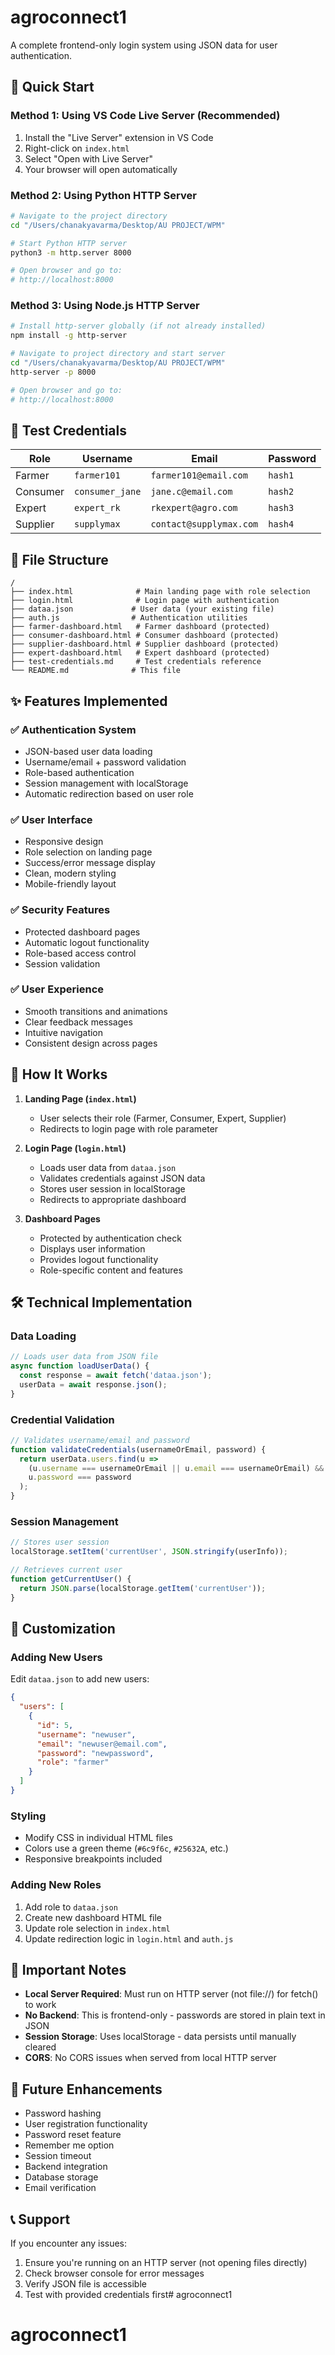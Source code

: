 # agroconnect1

A complete frontend-only login system using JSON data for user authentication.

## 🚀 Quick Start

### Method 1: Using VS Code Live Server (Recommended)
1. Install the "Live Server" extension in VS Code
2. Right-click on `index.html`
3. Select "Open with Live Server"
4. Your browser will open automatically

### Method 2: Using Python HTTP Server
```bash
# Navigate to the project directory
cd "/Users/chanakyavarma/Desktop/AU PROJECT/WPM"

# Start Python HTTP server
python3 -m http.server 8000

# Open browser and go to:
# http://localhost:8000
```

### Method 3: Using Node.js HTTP Server
```bash
# Install http-server globally (if not already installed)
npm install -g http-server

# Navigate to project directory and start server
cd "/Users/chanakyavarma/Desktop/AU PROJECT/WPM"
http-server -p 8000

# Open browser and go to:
# http://localhost:8000
```

## 🔐 Test Credentials

| Role | Username | Email | Password |
|------|----------|-------|----------|
| Farmer | `farmer101` | `farmer101@email.com` | `hash1` |
| Consumer | `consumer_jane` | `jane.c@email.com` | `hash2` |
| Expert | `expert_rk` | `rkexpert@agro.com` | `hash3` |
| Supplier | `supplymax` | `contact@supplymax.com` | `hash4` |

## 📁 File Structure

```
/
├── index.html              # Main landing page with role selection
├── login.html              # Login page with authentication
├── dataa.json             # User data (your existing file)
├── auth.js                # Authentication utilities
├── farmer-dashboard.html   # Farmer dashboard (protected)
├── consumer-dashboard.html # Consumer dashboard (protected)
├── supplier-dashboard.html # Supplier dashboard (protected)
├── expert-dashboard.html   # Expert dashboard (protected)
├── test-credentials.md     # Test credentials reference
└── README.md              # This file
```

## ✨ Features Implemented

### ✅ Authentication System
- JSON-based user data loading
- Username/email + password validation
- Role-based authentication
- Session management with localStorage
- Automatic redirection based on user role

### ✅ User Interface
- Responsive design
- Role selection on landing page
- Success/error message display
- Clean, modern styling
- Mobile-friendly layout

### ✅ Security Features
- Protected dashboard pages
- Automatic logout functionality
- Role-based access control
- Session validation

### ✅ User Experience
- Smooth transitions and animations
- Clear feedback messages
- Intuitive navigation
- Consistent design across pages

## 🔄 How It Works

1. **Landing Page (`index.html`)**
   - User selects their role (Farmer, Consumer, Expert, Supplier)
   - Redirects to login page with role parameter

2. **Login Page (`login.html`)**
   - Loads user data from `dataa.json`
   - Validates credentials against JSON data
   - Stores user session in localStorage
   - Redirects to appropriate dashboard

3. **Dashboard Pages**
   - Protected by authentication check
   - Displays user information
   - Provides logout functionality
   - Role-specific content and features

## 🛠️ Technical Implementation

### Data Loading
```javascript
// Loads user data from JSON file
async function loadUserData() {
  const response = await fetch('dataa.json');
  userData = await response.json();
}
```

### Credential Validation
```javascript
// Validates username/email and password
function validateCredentials(usernameOrEmail, password) {
  return userData.users.find(u => 
    (u.username === usernameOrEmail || u.email === usernameOrEmail) && 
    u.password === password
  );
}
```

### Session Management
```javascript
// Stores user session
localStorage.setItem('currentUser', JSON.stringify(userInfo));

// Retrieves current user
function getCurrentUser() {
  return JSON.parse(localStorage.getItem('currentUser'));
}
```

## 🔧 Customization

### Adding New Users
Edit `dataa.json` to add new users:
```json
{
  "users": [
    {
      "id": 5,
      "username": "newuser",
      "email": "newuser@email.com",
      "password": "newpassword",
      "role": "farmer"
    }
  ]
}
```

### Styling
- Modify CSS in individual HTML files
- Colors use a green theme (`#6c9f6c`, `#25632A`, etc.)
- Responsive breakpoints included

### Adding New Roles
1. Add role to `dataa.json`
2. Create new dashboard HTML file
3. Update role selection in `index.html`
4. Update redirection logic in `login.html` and `auth.js`

## 🚨 Important Notes

- **Local Server Required**: Must run on HTTP server (not file://) for fetch() to work
- **No Backend**: This is frontend-only - passwords are stored in plain text in JSON
- **Session Storage**: Uses localStorage - data persists until manually cleared
- **CORS**: No CORS issues when served from local HTTP server

## 🔮 Future Enhancements

- Password hashing
- User registration functionality
- Password reset feature
- Remember me option
- Session timeout
- Backend integration
- Database storage
- Email verification

## 📞 Support

If you encounter any issues:
1. Ensure you're running on an HTTP server (not opening files directly)
2. Check browser console for error messages
3. Verify JSON file is accessible
4. Test with provided credentials first# agroconnect1
# agroconnect1

